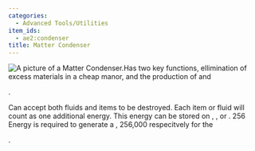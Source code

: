 ```yaml
---
categories:
  - Advanced Tools/Utilities
item_ids:
  - ae2:condenser
title: Matter Condenser
---
```


![A picture of a Matter Condenser.](../../../../public/assets/large/matter_condenser.png)Has
two key functions, ellimination of excess materials in a cheap manor, and the
production of <ItemLink id="singularity"/> and

<ItemLink id="matter_ball" />.

Can accept both fluids and items to be destroyed. Each item or fluid will
count as one additional energy. This energy can be stored on <ItemLink
id="cell_component_1k"/>, <ItemLink
id="cell_component_4k"/>, <ItemLink
id="cell_component_16k"/> or <ItemLink
id="cell_component_64k"/>. 256 Energy is
required to generate a <ItemLink
id="matter_ball"/>, 256,000 respecitvely for the

<ItemLink id="singularity" />.

<RecipeFor id="condenser" />
